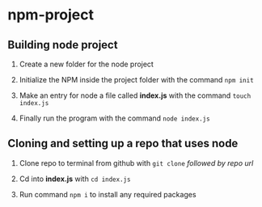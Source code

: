 # npm-project

## Building node project

1. Create a new folder for the node project

2. Initialize the NPM inside the project folder with the command `npm init`

3. Make an entry for node a file called **index.js** with the command `touch index.js`

4. Finally run the program with the command `node index.js`

## Cloning and setting up a repo that uses node


1. Clone repo to terminal from github with `git clone` *followed by repo url*

2. Cd into **index.js** with `cd index.js` 

3. Run command `npm i` to install any required packages